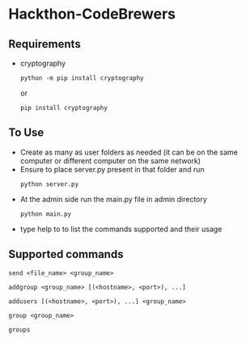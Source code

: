# Hackthon-CodeBrewers
## Requirements
 - cryptography
   ```
   python -m pip install cryptography
   ```
   or
   ```
   pip install cryptography
   ```
## To Use
 - Create as many as user folders as needed (it can be on the same computer or different computer on the same network)
 - Ensure to place server.py present in that folder and run
   ```
   python server.py
   ```
 - At the admin side run the main.py file in admin directory
   ```
   python main.py
   ```
- type help to to list the commands supported and their usage

## Supported commands
```
send <file_name> <group_name>
```
```
addgroup <group_name> [(<hostname>, <port>), ...]
```
```
addusers [(<hostname>, <port>), ...] <group_name>
```
```
group <group_name>
```
```
groups
```
